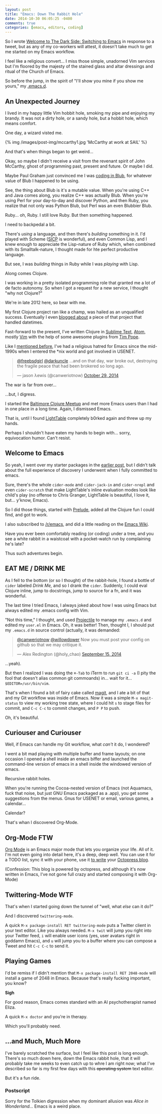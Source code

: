 ```yaml
---
layout: post
title: "Emacs: Down The Rabbit Hole"
date: 2014-10-30 06:05:25 -0400
comments: true
categories: [emacs, editors, coding]
---
```


So I wrote [Welcome to The Dark Side: Switching to Emacs](http://decomplecting.org/blog/2014/10/23/welcome-to-the-dark-side-switching-to-emacs/) in response to a tweet, but as any of my co-workers will attest, it doesn't take much to get me started on my Emacs workflow.

I feel like a religious convert... I miss those simple, unadorned Vim services but I'm floored by the majesty of the stained glass and altar dressings and ritual of the Church of Emacs.

So before the jump, in the spirit of "I'll show you mine if you show me yours," my [.emacs.d](https://github.com/canweriotnow/.emacs.d).

## An Unexpected Journey

I lived in my happy little Vim hobbit hole, smoking my pipe and enjoying my brandy. It was not a dirty hole, or a sandy hole, but a hobbit hole, which means comfort.

One day, a wizard visted me.

{% img /images/post-img/mccarthy1.jpg 'McCarthy at work at SAIL' %}

And that's when things began to get weird...

<!-- more -->

Okay, so maybe I didn't receive a visit from the revenant spirit of John McCarthy, ghost of programming past, present and future. Or maybe I did.

Maybe Paul Graham just convinced me I was [coding in Blub](http://www.paulgraham.com/avg.html), for whatever value of Blub I happened to be using.

See, the thing about Blub is it's a mutable value. When you're using C++ and Java comes along, you realize C++ was actually Blub. When you're using Perl for your day-to-day and discover Python, and then Ruby, you realize that not only was Python Blub, but Perl was an even Blubbier Blub.

Ruby... oh, Ruby. I still love Ruby. But then something happened.

I need to backpedal a bit.

There's _using_ a language, and then there's _building_ something in it. I'd played with Scheme ([SICP](http://mitpress.mit.edu/sicp/) is wonderful), and even Common Lisp, and I knew enough to appreciate the Lisp-nature of Ruby which, when combined with its Smalltalk-nature, I thought made for hte perfect productive language.

But see, I was _building_ things in Ruby while I was _playing_ with Lisp.

Along comes Clojure.

I was working in a pretty isolated programming role that granted me a lot of de facto autonomy. So when I got a request for a new service, I thought "why not Clojure?"

We're in late 2012 here, so bear with me.

My first Clojure project ran like a champ, was hailed as an unqualified success. Eventually I even [blogged about](http://decomplecting.org/blog/2013/02/03/datetime-conversions-in-clojure/) a piece of that project that handled datetimes.

Fast-forward to the present, I've written Clojure in [Sublime Text](http://www.sublimetext.com/), [Atom](https://atom.io/), mostly [Vim](http://www.vim.org/) with the help of some awesome plugins from [Tim Pope](https://github.com/tpope).

Like I [mentioned before](http://decomplecting.org/blog/2014/10/23/welcome-to-the-dark-side-switching-to-emacs/), I've had a religious hatred for Emacs since the mid-1990s when I entered the *nix world and got involved in USENET.

<blockquote class="twitter-tweet" lang="en"><p><a href="https://twitter.com/freebsdgirl">@freebsdgirl</a> <a href="https://twitter.com/darkuncle">@darkuncle</a> ...and on that day, war broke out, destroying the fragile peace that had been brokered so long ago.</p>&mdash; jason λewis (@canweriotnow) <a href="https://twitter.com/canweriotnow/status/527532324234489857">October 29, 2014</a></blockquote>
<script async src="//platform.twitter.com/widgets.js" charset="utf-8"></script>

The war is far from over...

...but, I digress.

I started the [Baltimore Clojure Meetup](http://www.meetup.com/Baltimore-Clojure/) and met more Emacs users than I had in one place in a long time. Again, I dismissed Emacs.

That is, until I found [LightTable](http://lighttable.com/) completely b0rked again and threw up my hands.

Perhaps I shouldn't have eaten my hands to begin with... sorry, equivocation humor. Can't resist.

## Welcome to Emacs

So yeah, I went over my starter packages in the [earlier post](http://decomplecting.org/blog/2014/10/23/welcome-to-the-dark-side-switching-to-emacs/), but I didn't talk about the full experience of discovery I underwent when I fully committed to emacs.

Sure, there's the whole `cider-mode` and `cider-jack-in` and `cider-nrepl` and even `cider-scratch` that make LightTable's inline evaluation modes look like child's play (no offense to Chris Granger, LightTable is beautiful, I love it, but... y'know, Emacs).

So I did those things, started with [Prelude](http://batsov.com/prelude/), added all the Clojure fun I could find, and got to work.

I also subscribed to [/r/emacs](http://www.reddit.com/r/emacs), and did a little reading on the [Emacs Wiki](http://www.emacswiki.org/emacs/).

Have you ever been comfortably reading (or coding) under a tree, and you see a white rabbit in a waistcoat with a pocket-watch run by complaining he's late?

Thus such adventures begin.

## EAT ME / DRINK ME

As I fell to the bottom (or so I thought) of the rabbit-hole, I found a bottle of `cider` labeled _Drink Me,_ and so I drank the `cider`. Suddenly, I could eval Clojure inline, jump to docstrings, jump to source for a fn, and it was wonderful.

The last time I tried Emacs, I always joked about how I was using Emacs but always edited my .emacs config with Vim.

"Not this time," I thought, and used [Projectile](http://www.emacswiki.org/emacs/Projectile) to manage my `.emacs.d` and edited my `user.el` in Emacs. Oh, it was better! Then, thought I, I should put my `.emacs.d` in source control (actually, it was demanded:

<blockquote class="twitter-tweet" data-conversation="none" lang="en"><p><a href="https://twitter.com/canweriotnow">@canweriotnow</a> <a href="https://twitter.com/willowdower">@willowdower</a> Now you must post your config on github so that we may critique it.</p>&mdash; Alex Redington (@holy_chao) <a href="https://twitter.com/holy_chao/status/511574770388041728">September 15, 2014</a></blockquote>
<script async src="//platform.twitter.com/widgets.js" charset="utf-8"></script>

...yeah).

But then I realized I was doing the `⌘-Tab` to iTerm to run `git ci -a` (I pity the fool that doesn't alias common git commoands) in... wait for it... `$EDITOR=/usr/bin/vim`.

That's when I found a bit of fairy cake called [magit](http://www.emacswiki.org/Magit), and I ate a bit of that and my Git workflow was inside of Emacs. Now it was a simple `M-x magit-status` to view my working tree state, where I could hit `s` to stage files for commit, and `C-c C-c` to commit changes, and `P P` to push.

Oh, it's beautiful.

## Curiouser and Curiouser

Well, if Emacs can handle my Git workflow, what _can't_ it do, I wondered?

I went a bit mad playing with multiple buffer and frame layouts; on one occasion I opened a shell inside an emacs biffer and launched the command-line version of emacs in a shell inside the windowed version of emacs.

Recursive rabbit holes.

When you're running the Cocoa-nested version of Emacs (not Aquamacs, fuck that noise, but just GNU Emacs packaged as a .app), you get some suggestions from the menus. Gnus for USENET or email, various games, a calendar...

Calendar?

That's whan I discovered Org-Mode.

## Org-Mode FTW

[Org Mode](http://orgmode.org/) is an Emacs major mode that lets you organize your life. All of it. I'm not even going into detail here, it's a deep, deep well. You can use it for a TODO list, sync it with your phone, use it [to write](http://www.railsonmaui.com/blog/2014/03/05/octopress-setup-with-github-and-org-mode-v2/) your [Octopress blog](http://octopress.org).

(Confession: This blog is powered by octopress, and although it's now written in Emacs, I've not gone full crazy and started composing it with Org-Mode)

## Twittering-Mode WTF

That's when I started going down the tunnel of "well, what _else_ can it do?"

And I discovered `twittering-mode`.

A quick `M-x package-install RET twittering-mode` puts a Twitter client in your text editor. Like you always needed. `M-x twit` will jump you right into your Twitter feed, `i` will enable user icons (yes, user avatars right in goddamn Emacs), and `u` will jump you to a buffer where you can compose a Tweet and hit `C-c C-c` to send it.

## Playing Games

I'd be remiss if I didn't mention that `M-x package-install RET 2048-mode` will install a game of 2048 in Emacs. Because that's really fucking important, you know?

**Sigh**

For good reason, Emacs comes standard with an AI psychotherapist named Eliza.

A quick `M-x doctor` and you're in therapy.

Which you'll probably need.

## ...and Much, Much More

I've barely scratched the surface, but I feel like this post is long enough. There's so much down here, down the Emacs rabbit hole, that it will probably take me weeks to even catch up to whre I am right now; what I've described so far is my first few days with this ~~operating system~~ text editor.

But it's a fun ride.

### Postscript

Sorry for the Tolkien digression when my dominant allusion was _Alice in Wonderland..._ Emacs is a weird place.
